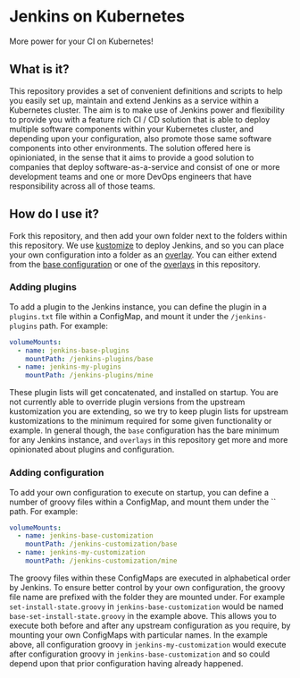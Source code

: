 # Jenkins on Kubernetes
More power for your CI on Kubernetes!

## What is it?
This repository provides a set of convenient definitions and scripts to help you easily set up, maintain and extend Jenkins as a service within a Kubernetes cluster. The aim is to make use of Jenkins power and flexibility to provide you with a feature rich CI / CD solution that is able to deploy multiple software components within your Kubernetes cluster, and depending upon your configuration, also promote those same software components into other environments. The solution offered here is opinioniated, in the sense that it aims to provide a good solution to companies that deploy software-as-a-service and consist of one or more development teams and one or more DevOps engineers that have responsibility across all of those teams.

## How do I use it?
Fork this repository, and then add your own folder next to the folders within this repository. We use [kustomize](https://github.com/kubernetes-sigs/kustomize) to deploy Jenkins, and so you can place your own configuration into a folder as an [overlay](https://kubectl.docs.kubernetes.io/references/kustomize/glossary/#overlay). You can either extend from the [base configuration](/base/README.md) or one of the [overlays](/overlays/README.md) in this repository.

### Adding plugins
To add a plugin to the Jenkins instance, you can define the plugin in a `plugins.txt` file within a ConfigMap, and mount it under the `/jenkins-plugins` path. For example:

```yaml
volumeMounts:
  - name: jenkins-base-plugins
    mountPath: /jenkins-plugins/base
  - name: jenkins-my-plugins
    mountPath: /jenkins-plugins/mine
```

These plugin lists will get concatenated, and installed on startup. You are not currently able to override plugin versions from the upstream kustomization you are extending, so we try to keep plugin lists for upstream kustomizations to the minimum required for some given functionality or example. In general though, the `base` configuration has the bare minimum for any Jenkins instance, and `overlays` in this repository get more and more opinionated about plugins and configuration.

### Adding configuration
To add your own configuration to execute on startup, you can define a number of groovy files within a ConfigMap, and mount them under the `` path. For example:

```yaml
volumeMounts:
  - name: jenkins-base-customization
    mountPath: /jenkins-customization/base
  - name: jenkins-my-customization
    mountPath: /jenkins-customization/mine
```

The groovy files within these ConfigMaps are executed in alphabetical order by Jenkins. To ensure better control by your own configuration, the groovy file name are prefixed with the folder they are mounted under. For example `set-install-state.groovy` in `jenkins-base-customization` would be named `base-set-install-state.groovy` in the example above. This allows you to execute both before and after any upstream configuration as you require, by mounting your own ConfigMaps with particular names. In the example above, all configuration groovy in `jenkins-my-customization` would execute after configuration groovy in `jenkins-base-customization` and so could depend upon that prior configuration having already happened.

